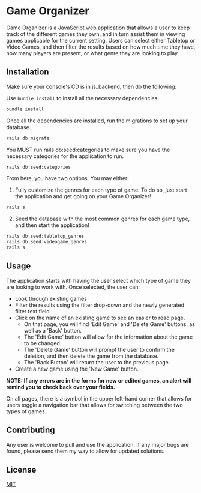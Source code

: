# Game Organizer

Game Organizer is a JavaScript web application that allows a user to keep track of the different games they own, and in turn assist them in viewing games applicable for the current setting. Users can select either Tabletop or Video Games, and then filter the results based on how much time they have, how many players are present, or what genre they are looking to play.

## Installation

Make sure your console's CD is in js_backend, then do the following:

Use `bundle install` to install all the necessary dependencies.

```bash
bundle install
```

Once all the dependencies are installed, run the migrations to set up your database.

```bash
rails db:migrate
```

You MUST run rails db:seed:categories to make sure you have the necessary categories for the application to run.

```bash
rails db:seed:categories
```

From here, you have two options. You may either:
1) Fully customize the genres for each type of game. To do so, just start the application and get going on your Game Organizer!

```bash
rails s
```

2) Seed the database with the most common genres for each game type, and then start the application!

```bash
rails db:seed:tabletop_genres
rails db:seed:videogame_genres
rails s
```

## Usage

The application starts with having the user select which type of game they are looking to work with.
Once selected, the user can:

- Look through existing games
- Filter the results using the filter drop-down and the newly generated filter text field
- Click on the name of an existing game to see an easier to read page.
    - On that page, you will find 'Edit Game' and 'Delete Game' buttons, as well as a 'Back' button.
    - The 'Edit Game' button will allow for the information about the game to be changed.
    - The 'Delete Game' button will prompt the user to confirm the deletion, and then delete the game from the database.
    - The 'Back Button' will return the user to the previous page.
- Create a new game using the 'New Game' button.

**NOTE: If any errors are in the forms for new or edited games, an alert will remind you to check back over your fields.**

On all pages, there is a symbol in the upper left-hand corner that allows for users toggle a navigation bar that allows for switching between the two types of games.

## Contributing

Any user is welcome to pull and use the application. If any major bugs are found, please send them my way to allow for updated solutions.

## License
[MIT](https://choosealicense.com/licenses/mit/)